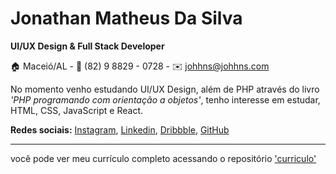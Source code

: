 # Jonathan Matheus Da Silva
**UI/UX Design & Full Stack Developer**

:house: Maceió/AL - :iphone: (82) 9 8829 - 0728 - :envelope: johhns@johhns.com

No momento venho estudando UI/UX Design, além de PHP através do livro
_'PHP programando com orientação a objetos'_, tenho interesse em estudar, HTML, CSS,
JavaScript e React.

**Redes sociais:**
[Instagram](https://www.instagram.com/johhnsjohhns/),
 [Linkedin](https://www.linkedin.com/in/jonathan-mathus-da-silva-5ba560230/),
 [Dribbble](https://dribbble.com/johhns),
 [GitHub](https://github.com/johhnsjohhns)

---

você pode ver meu currículo completo acessando o repositório ['curriculo'](https://github.com/johhnsjohhns/curriculo)
